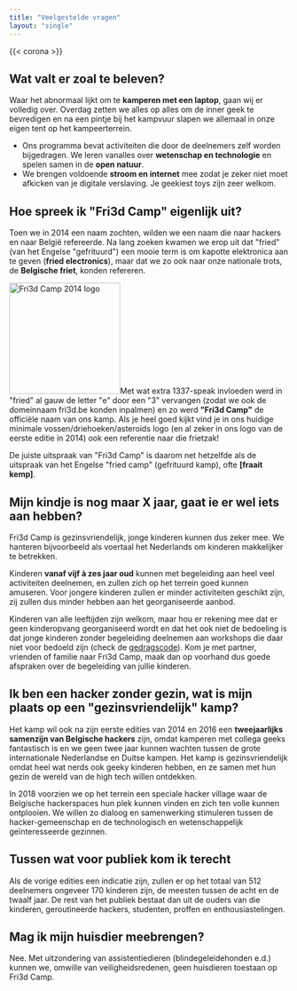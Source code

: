 ```yaml
---
title: "Veelgestelde vragen"
layout: "single"
---
```

{{< corona >}}

<div class="block--centered">
<h2 class="faqttl">Wat valt er zoal te beleven?</h2>
<p>Waar het abnormaal lijkt om te <strong>kamperen met een laptop</strong>, gaan wij er volledig over. Overdag zetten we alles op alles om de inner geek te bevredigen en na een pintje bij het kampvuur slapen we allemaal in onze eigen tent op het kampeerterrein.</p>
<ul>
<li>Ons programma bevat activiteiten die door de deelnemers zelf worden bijgedragen. We leren vanalles over <strong>wetenschap en technologie</strong> en spelen samen in de <strong>open natuur</strong>.</li>
<li>We brengen voldoende <strong>stroom en internet</strong> mee zodat je zeker niet moet afkicken van je digitale verslaving. Je geekiest toys zijn zeer welkom.</li></ul>
<h2 class="faqttl">Hoe spreek ik "Fri3d Camp" eigenlijk uit?</h2>
<p>Toen we in 2014 een naam zochten, wilden we een naam die naar hackers en naar België refereerde. Na lang zoeken kwamen we erop uit dat "fried" (van het Engelse "gefrituurd") een mooie term is om kapotte elektronica aan te geven (<strong>fried electronics</strong>), maar dat we zo ook naar onze nationale trots, de <strong>Belgische friet</strong>, konden refereren.</p>
<p><img src="/img/fri3d2014.png" class="img-right" alt="Fri3d Camp 2014 logo" width="200">Met wat extra 1337-speak invloeden werd in "fried" al gauw de letter "e" door een "3" vervangen (zodat we ook de domeinnaam fri3d.be konden inpalmen) en zo werd <strong>"Fri3d Camp"</strong> de officiële naam van ons kamp. Als je heel goed kijkt vind je in ons huidige minimale vossen/driehoeken/asteroids logo (en al zeker in ons logo van de eerste editie in 2014) ook een referentie naar die frietzak!</p>
<p>De juiste uitspraak van "Fri3d Camp" is daarom net hetzelfde als de uitspraak van het Engelse "fried camp" (gefrituurd kamp), ofte <strong>[fraait kemp]</strong>.</p>
<h2 class="faqttl">Mijn kindje is nog maar X jaar, gaat ie er wel iets aan hebben?</h2>
<p>Fri3d Camp is gezinsvriendelijk, jonge kinderen kunnen dus zeker mee. We hanteren bijvoorbeeld als voertaal het Nederlands om kinderen makkelijker te betrekken.</p>
<p>Kinderen <strong>vanaf vijf à zes jaar oud</strong> kunnen met begeleiding aan heel veel activiteiten deelnemen, en zullen zich op het terrein goed kunnen amuseren. Voor jongere kinderen zullen er minder activiteiten geschikt zijn, zij zullen dus minder hebben aan het georganiseerde aanbod.</p>
<p>Kinderen van alle leeftijden zijn welkom, maar hou er rekening mee dat er geen kinderopvang georganiseerd wordt en dat het ook niet de bedoeling is dat jonge kinderen zonder begeleiding deelnemen aan workshops die daar niet voor bedoeld zijn (check de <a href="/deelnemen/gedragscode.html">gedragscode</a>). Kom je met partner, vrienden of familie naar Fri3d Camp, maak dan op voorhand dus goede afspraken over de begeleiding van jullie kinderen.</p>
<h2 class="faqttl">Ik ben een hacker zonder gezin, wat is mijn plaats op een "gezinsvriendelijk" kamp?</h2>
<p>Het kamp wil ook na zijn eerste edities van 2014 en 2016 een <strong>tweejaarlijks samenzijn van Belgische hackers</strong> zijn, omdat kamperen met collega geeks fantastisch is en we geen twee jaar kunnen wachten tussen de grote internationale Nederlandse en Duitse kampen. Het kamp is gezinsvriendelijk omdat heel wat nerds ook geeky kinderen hebben, en ze samen met hun gezin de wereld van de high tech willen ontdekken.</p>
<p>In 2018 voorzien we op het terrein een speciale hacker village waar de Belgische hackerspaces hun plek kunnen vinden en zich ten volle kunnen ontplooien. We willen zo dialoog en samenwerking stimuleren tussen de hacker-gemeenschap en de technologisch en wetenschappelijk geïnteresseerde gezinnen.</p>
<h2 class="faqttl">Tussen wat voor publiek kom ik terecht</h2>
<p>Als de vorige edities een indicatie zijn, zullen er op het totaal van 512 deelnemers ongeveer 170 kinderen zijn, de meesten tussen de acht en de twaalf jaar. De rest van het publiek bestaat dan uit de ouders van die kinderen, geroutineerde hackers, studenten, proffen en enthousiastelingen.</p>
<h2 class="faqttl">Mag ik mijn huisdier meebrengen?</h2>
<p>Nee. Met uitzondering van assistentiedieren (blindegeleidehonden e.d.) kunnen we, omwille van veiligheidsredenen, geen huisdieren toestaan op Fri3d Camp.</p>
</div>